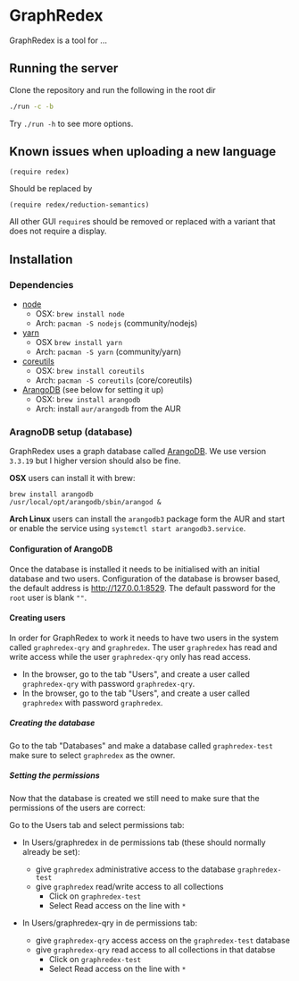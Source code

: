 # GraphRedex

GraphRedex is a tool for ...

## Running the server
Clone the repository and run the following in the root dir

```bash
./run -c -b
```

Try `./run -h` to see more options.

## Known issues when uploading a new language 

```racket
(require redex)
```

Should be replaced by 

```racket
(require redex/reduction-semantics)
```

All other GUI `require`s should be removed or replaced with a variant that does 
not require a display.

## Installation
### Dependencies

- [node](https://nodejs.org/en/)
   * OSX: `brew install node`
   * Arch: `pacman -S nodejs` (community/nodejs)
- [yarn](https://yarnpkg.com/en/)
   * OSX `brew install yarn`
   * Arch: `pacman -S yarn` (community/yarn)
- [coreutils](https://www.gnu.org/software/coreutils/coreutils.html)
   * OSX: `brew install coreutils`
   * Arch: `pacman -S coreutils` (core/coreutils)
- [ArangoDB](https://www.arangodb.com/) (see below for setting it up)
   * OSX: `brew install arangodb`
   * Arch: install `aur/arangodb` from the AUR

### AragnoDB setup (database)

GraphRedex uses a graph database called [ArangoDB](https://www.arangodb.com/). 
We use version `3.3.19` but I higher version should also be fine.


**OSX** users can install it with brew:
```
brew install arangodb
/usr/local/opt/arangodb/sbin/arangod &
```

**Arch Linux** users can install the `arangodb3` package form the AUR and
start or enable the service using `systemctl start arangodb3.service`.

#### Configuration of ArangoDB 
Once the database is installed it needs to be initialised with an initial database and two users. 
Configuration of the database is browser based, the default address is http://127.0.0.1:8529.
The default password for the `root` user is blank `""`.


#### Creating users 

In order for GraphRedex to work it needs to have two users in the system called `graphredex-qry` and `graphredex`.
The user `graphredex` has read and write access while the user `graphredex-qry` only has read access. 

- In the browser, go to the tab "Users", and create a user called `graphredex-qry` with password `graphredex-qry`. 
- In the browser, go to the tab "Users", and create a user called `graphredex` with password `graphredex`.

##### Creating the database  

Go to the tab "Databases" and make a database called `graphredex-test` make sure to select `graphredex` as the owner. 

##### Setting the permissions 

Now that the database is created we still need to make sure that the permissions of the users are correct:

Go to the Users tab and select permissions tab: 
- In Users/graphredex in de permissions tab (these should normally already be set):
  * give `graphredex` administrative access to the database `graphredex-test`
  * give `graphredex` read/write access to all collections
    + Click on `graphredex-test`
    + Select Read access on the line with `*`

- In Users/graphredex-qry in de permissions tab:
  * give `graphredex-qry` access access on the `graphredex-test` database
  * give `graphredex-qry` read access to all collections in that databse
    + Click on `graphredex-test`
    + Select Read access on the line with `*`


